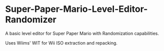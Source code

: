 # Super-Paper-Mario-Level-Editor-Randomizer

A basic level editor for Super Paper Mario with Randomization capabilities.

Uses Wiims' WIT for Wii ISO extraction and repacking.
